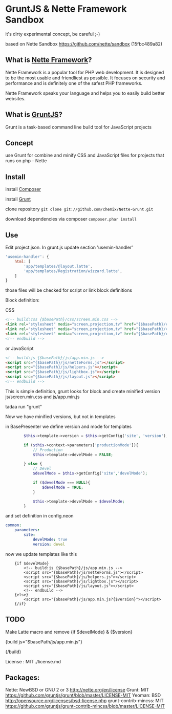 GruntJS & Nette Framework Sandbox
=================================

it's dirty experimental concept, be careful ;-)

based on Nette Sandbox https://github.com/nette/sandbox (15fbc489a82)



What is [Nette Framework](http://nette.org)?
------------------------

Nette Framework is a popular tool for PHP web development. It is designed to be
the most usable and friendliest as possible. It focuses on security and
performance and is definitely one of the safest PHP frameworks.

Nette Framework speaks your language and helps you to easily build better websites.

What is [GruntJS](http://gruntjs.com)?
------------------------

Grunt is a task-based command line build tool for JavaScript projects



Concept
------------------------

use Grunt for combine and minify CSS and JavaScript files for projects that runs on php - Nette



Install
------------------------

install [Composer](http://getcomposer.org)

install [Grunt](http://gruntjs.com)

clone repository
`git clone git://github.com/chemix/Nette-Grunt.git`

download dependencies via composer
`composer.phar install`

Use
------------------------

Edit project.json. In grunt.js update section 'usemin-handler'
```JavaScript
'usemin-handler': {
	html: [
		'app/templates/@layout.latte',
		'app/templates/Registration/wizzard.latte',
	]
}
```

those files will be checked for script or link block definitions

Block definition:

CSS
```html
<!-- build:css {$basePath}/css/screen.min.css -->
<link rel="stylesheet" media="screen,projection,tv" href="{$basePath}/css/reset.css">
<link rel="stylesheet" media="screen,projection,tv" href="{$basePath}/css/screen.css">
<link rel="stylesheet" media="screen,projection,tv" href="{$basePath}/css/hyperCSS3.css">
<!-- endbuild -->
```


or JavaScript
```html
<!-- build:js {$basePath}/js/app.min.js -->
<script src="{$basePath}/js/netteForms.js"></script>
<script src="{$basePath}/js/helpers.js"></script>
<script src="{$basePath}/js/lightbox.js"></script>
<script src="{$basePath}/js/layout.js"></script>
<!-- endbuild -->
```

This is simple definition, grunt looks for block and create minified version js/screen.min.css and js/app.min.js

tadaa run "grunt"

Now we have minified versions, but not in templates

in BasePresenter we define version and mode for templates

```php
		$this->template->version = $this->getConfig('site', 'version');

		if ($this->context->parameters['productionMode']){
			// Production
			$this->template->develMode = FALSE;

		} else {
			// Devel
			$develMode = $this->getConfig('site','develMode');

			if ($develMode === NULL){
				$develMode = TRUE;
			}

			$this->template->develMode = $develMode;
		}
```
and set definition in config.neon

```yaml
common:
	parameters:
		site:
			develMode: true
			version: devel
```

now we update templates like this

```smarty
	{if $develMode}
		<!-- build:js {$basePath}/js/app.min.js -->
		<script src="{$basePath}/js/netteForms.js"></script>
		<script src="{$basePath}/js/helpers.js"></script>
		<script src="{$basePath}/js/lightbox.js"></script>
		<script src="{$basePath}/js/layout.js"></script>
		<!-- endbuild -->
	{else}
		<script src="{$basePath}/js/app.min.js?{$version}"></script>
	{/if}
```


TODO
------------------------

Make Latte macro and remove {if $develMode} & {$version}

{build js="$basePath/js/app.min.js"}
<script src="{$basePath}/js/netteForms.js"></script>
<script src="{$basePath}/js/helpers.js"></script>
<script src="{$basePath}/js/lightbox.js"></script>
<script src="{$basePath}/js/layout.js"></script>
{/build}



License : MIT ./license.md

Packages:
------------------------
Nette: NewBSD or GNU 2 or 3 http://nette.org/en/license
Grunt: MIT https://github.com/gruntjs/grunt/blob/master/LICENSE-MIT
Yeoman: BSD http://opensource.org/licenses/bsd-license.php
grunt-contrib-mincss: MIT https://github.com/gruntjs/grunt-contrib-mincss/blob/master/LICENSE-MIT



